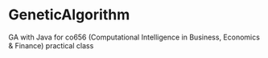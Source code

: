 # GeneticAlgorithm
GA with Java for co656 (Computational Intelligence in Business, Economics & Finance) practical class
